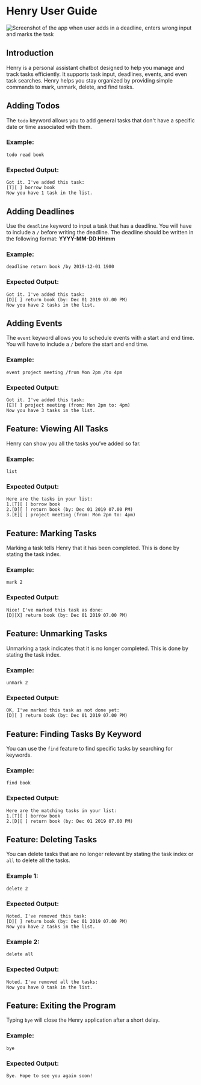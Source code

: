 # Henry User Guide

![Screenshot of the app when user adds in a deadline, enters wrong input and marks the task](Ui.png)

## Introduction
Henry is a personal assistant chatbot designed to help you manage and track tasks efficiently. It supports task input, deadlines, events, and even task searches. Henry helps you stay organized by providing simple commands to mark, unmark, delete, and find tasks.

## Adding Todos
The `todo` keyword allows you to add general tasks that don't have a specific date or time associated with them.

### Example:
`todo read book`

### Expected Output:
```
Got it. I've added this task:
[T][ ] borrow book
Now you have 1 task in the list.
```

## Adding Deadlines
Use the `deadline` keyword to input a task that has a deadline. You will have to include a `/` before writing the deadline. The deadline should be written in the following format: **YYYY-MM-DD HHmm**

### Example:
`deadline return book /by 2019-12-01 1900`

### Expected Output:
```
Got it. I've added this task:
[D][ ] return book (by: Dec 01 2019 07.00 PM)
Now you have 2 tasks in the list.
```

## Adding Events
The `event` keyword allows you to schedule events with a start and end time. You will have to include a `/` before the start and end time.

### Example:
`event project meeting /from Mon 2pm /to 4pm`

### Expected Output:
```
Got it. I've added this task:
[E][ ] project meeting (from: Mon 2pm to: 4pm)
Now you have 3 tasks in the list.
```

## Feature: Viewing All Tasks
Henry can show you all the tasks you’ve added so far.

### Example:
`list`

### Expected Output:
```
Here are the tasks in your list:
1.[T][ ] borrow book
2.[D][ ] return book (by: Dec 01 2019 07.00 PM)
3.[E][ ] project meeting (from: Mon 2pm to: 4pm)
```

## Feature: Marking Tasks
Marking a task tells Henry that it has been completed. This is done by stating the task index.

### Example:
`mark 2`

### Expected Output:
```
Nice! I've marked this task as done:
[D][X] return book (by: Dec 01 2019 07.00 PM)
```

## Feature: Unmarking Tasks
Unmarking a task indicates that it is no longer completed. This is done by stating the task index.

### Example:
`unmark 2`

### Expected Output:
```
OK, I've marked this task as not done yet:
[D][ ] return book (by: Dec 01 2019 07.00 PM)
```

## Feature: Finding Tasks By Keyword
You can use the `find` feature to find specific tasks by searching for keywords.

### Example:
`find book`

### Expected Output:
```
Here are the matching tasks in your list:
1.[T][ ] borrow book
2.[D][ ] return book (by: Dec 01 2019 07.00 PM)
```

## Feature: Deleting Tasks
You can delete tasks that are no longer relevant by stating the task index or `all` to delete all the tasks.

### Example 1:
`delete 2`

### Expected Output:
```
Noted. I've removed this task:
[D][ ] return book (by: Dec 01 2019 07.00 PM)
Now you have 2 tasks in the list.
```

### Example 2:
`delete all`

### Expected Output:
```
Noted. I've removed all the tasks:
Now you have 0 task in the list.
```

## Feature: Exiting the Program
Typing `bye` will close the Henry application after a short delay.

### Example:
`bye`

### Expected Output:
```
Bye. Hope to see you again soon!
```
